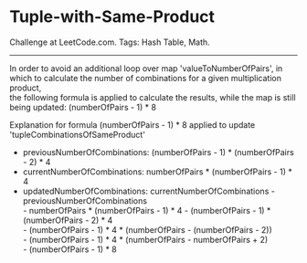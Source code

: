 # Tuple-with-Same-Product
Challenge at LeetCode.com. Tags: Hash Table, Math.

--------------------------------------------------------------------------------------------------------------------------------------------------------------------------------
In order to avoid an additional loop over map 'valueToNumberOfPairs', in which to calculate the number of combinations for a given multiplication product,<br/>
the following formula is applied to calculate the results, while the map is still being updated:  (numberOfPairs - 1) * 8
 
Explanation for formula (numberOfPairs - 1) * 8 applied to update 'tupleCombinationsOfSameProduct'  

- previousNumberOfCombinations:   (numberOfPairs - 1) * (numberOfPairs - 2) * 4<br/>
- currentNumberOfCombinations:    numberOfPairs * (numberOfPairs - 1) * 4<br/>
- updatedNumberOfCombinations:    currentNumberOfCombinations - previousNumberOfCombinations<br/>
                                 - numberOfPairs * (numberOfPairs - 1) * 4 - (numberOfPairs - 1) * (numberOfPairs - 2) * 4<br/>
                                 - (numberOfPairs - 1) * 4 * (numberOfPairs - (numberOfPairs - 2))<br/>
                                 - (numberOfPairs - 1) * 4 * (numberOfPairs - numberOfPairs + 2)<br/>
                                 - (numberOfPairs - 1) * 8<br/> 
